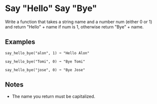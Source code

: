 # Say "Hello" Say "Bye"

Write a function that takes a string name and a number num (either 0 or 1) and return "Hello" + name if num is 1, otherwise return "Bye" + name.

## Examples

```
say_hello_bye("alon", 1) ➞ "Hello Alon"

say_hello_bye("Tomi", 0) ➞ "Bye Tomi"

say_hello_bye("jose", 0) ➞ "Bye Jose"
```

## Notes

* The name you return must be capitalized.